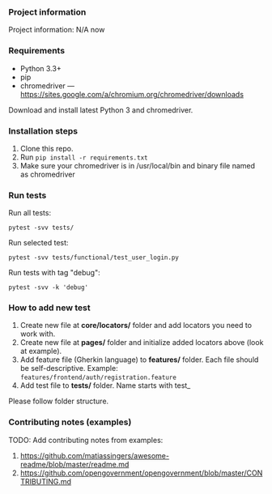 ### Project information

Project information: N/A now

### Requirements

* Python 3.3+
* pip
* chromedriver — https://sites.google.com/a/chromium.org/chromedriver/downloads

Download and install latest Python 3 and chromedriver.

### Installation steps

1. Clone this repo.
2. Run `pip install -r requirements.txt`
3. Make sure your chromedriver is in /usr/local/bin and binary file named as chromedriver

### Run tests

Run all tests:
```
pytest -svv tests/
```

Run selected test:
```
pytest -svv tests/functional/test_user_login.py
```

Run tests with tag "debug":
```
pytest -svv -k 'debug'
```

### How to add new test

1. Create new file at **core/locators/** folder and add locators you need to work with.
2. Create new file at **pages/** folder and initialize added locators above (look at example).
3. Add feature file (Gherkin language) to **features/** folder. Each file should be self-descriptive. Example: `features/frontend/auth/registration.feature`
4. Add test file to **tests/** folder. Name starts with test_

Please follow folder structure.

### Contributing notes (examples)

TODO: Add contributing notes from examples:

1. https://github.com/matiassingers/awesome-readme/blob/master/readme.md
2. https://github.com/opengovernment/opengovernment/blob/master/CONTRIBUTING.md